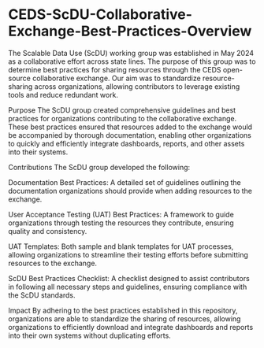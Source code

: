 # CEDS-ScDU-Collaborative-Exchange-Best-Practices-Overview
The Scalable Data Use (ScDU) working group was established in May 2024 as a collaborative effort across state lines. The purpose of this group was to determine best practices for sharing resources through the CEDS open-source collaborative exchange. Our aim was to standardize resource-sharing across organizations, allowing contributors to leverage existing tools and reduce redundant work.

Purpose
The ScDU group created comprehensive guidelines and best practices for organizations contributing to the collaborative exchange. These best practices ensured that resources added to the exchange would be accompanied by thorough documentation, enabling other organizations to quickly and efficiently integrate dashboards, reports, and other assets into their systems.

Contributions
The ScDU group developed the following:

Documentation Best Practices: A detailed set of guidelines outlining the documentation organizations should provide when adding resources to the exchange.

User Acceptance Testing (UAT) Best Practices: A framework to guide organizations through testing the resources they contribute, ensuring quality and consistency.

UAT Templates: Both sample and blank templates for UAT processes, allowing organizations to streamline their testing efforts before submitting resources to the exchange.

ScDU Best Practices Checklist: A checklist designed to assist contributors in following all necessary steps and guidelines, ensuring compliance with the ScDU standards.

Impact
By adhering to the best practices established in this repository, organizations are able to standardize the sharing of resources, allowing organizations to efficiently download and integrate dashboards and reports into their own systems without duplicating efforts.
